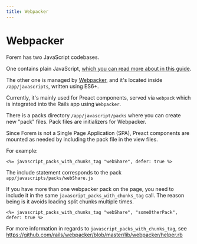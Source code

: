 ```yaml
---
title: Webpacker
---
```


# Webpacker

Forem has two JavaScript codebases.

One contains plain JavaScript,
[which you can read more about in this guide](/frontend/plain-js).

The other one is managed by [Webpacker](https://github.com/rails/webpacker), and
it's located inside `/app/javascripts`, written using ES6+.

Currently, it's mainly used for Preact components, served via `webpack` which is
integrated into the Rails app using `Webpacker`.

There is a packs directory `/app/javascript/packs` where you can create new
"pack" files. Pack files are initializers for Webpacker.

Since Forem is not a Single Page Application (SPA), Preact components are
mounted as needed by including the pack file in the view files.

For example:

```erb
<%= javascript_packs_with_chunks_tag "webShare", defer: true %>
```

The include statement corresponds to the pack
`app/javascripts/packs/webShare.js`

If you have more than one webpacker pack on the page, you need to include it in
the same `javascript_packs_with_chunks_tag` call. The reason being is it avoids
loading split chunks multiple times.

```erb
<%= javascript_packs_with_chunks_tag "webShare", "someOtherPack", defer: true %>
```

For more information in regards to `javascript_packs_with_chunks_tag`, see
https://github.com/rails/webpacker/blob/master/lib/webpacker/helper.rb
